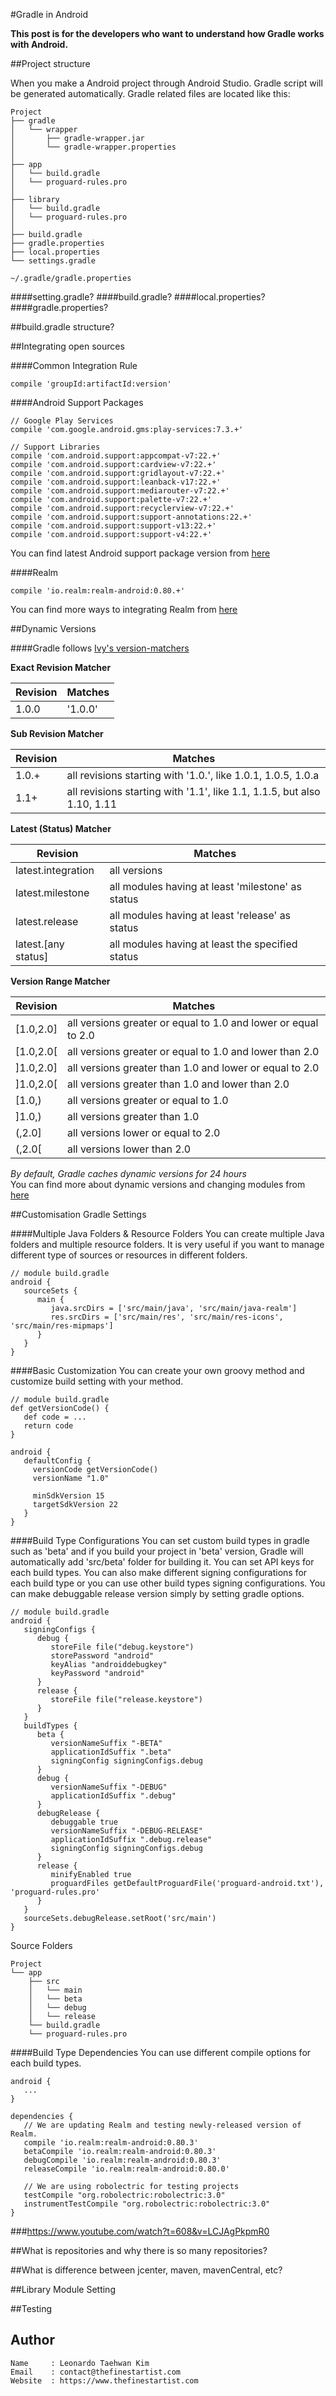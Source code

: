 #Gradle in Android

**This post is for the developers who want to understand how Gradle works with Android.**

##Project structure

When you make a Android project through Android Studio. Gradle script will be generated automatically. Gradle related files are located like this:
```
Project
├── gradle
│   └── wrapper
│       ├── gradle-wrapper.jar
│       └── gradle-wrapper.properties
│
├── app
│   └── build.gradle
│   └── proguard-rules.pro
│
├── library
│   └── build.gradle
│   └── proguard-rules.pro
│
├── build.gradle
├── gradle.properties
├── local.properties
└── settings.gradle

~/.gradle/gradle.properties
```


####setting.gradle?
####build.gradle?
####local.properties?
####gradle.properties?


##build.gradle structure?


##Integrating open sources

####Common Integration Rule
```
compile 'groupId:artifactId:version'
```

####Android Support Packages
```
// Google Play Services
compile 'com.google.android.gms:play-services:7.3.+'

// Support Libraries
compile 'com.android.support:appcompat-v7:22.+'
compile 'com.android.support:cardview-v7:22.+'
compile 'com.android.support:gridlayout-v7:22.+'
compile 'com.android.support:leanback-v17:22.+'
compile 'com.android.support:mediarouter-v7:22.+'
compile 'com.android.support:palette-v7:22.+'
compile 'com.android.support:recyclerview-v7:22.+'
compile 'com.android.support:support-annotations:22.+'
compile 'com.android.support:support-v13:22.+'
compile 'com.android.support:support-v4:22.+'
```
You can find latest Android support package version from [here](http://developer.android.com/tools/support-library/index.html)

####Realm
```
compile 'io.realm:realm-android:0.80.+'
```
You can find more ways to integrating Realm from [here](http://realm.io/docs/java/latest/#installation)

##Dynamic Versions

####Gradle follows [Ivy's version-matchers](http://ant.apache.org/ivy/history/trunk/settings/version-matchers.html)

**Exact Revision Matcher**

| Revision | Matches |
|----------|---------|
| 1.0.0    | '1.0.0' |

**Sub Revision Matcher**

| Revision | Matches                                                                 |
|----------|-------------------------------------------------------------------------|
| 1.0.+    | all revisions starting with '1.0.', like 1.0.1, 1.0.5, 1.0.a            |
| 1.1+     | all revisions starting with '1.1', like 1.1, 1.1.5, but also 1.10, 1.11 |

**Latest (Status) Matcher**

| Revision            | Matches                                           |
|---------------------|---------------------------------------------------|
| latest.integration  | all versions                                      |
| latest.milestone    | all modules having at least 'milestone' as status |
| latest.release      | all modules having at least 'release' as status   |
| latest.[any status] | all modules having at least the specified status  |

**Version Range Matcher**

| Revision  | Matches                                                        |
|-----------|----------------------------------------------------------------|
| [1.0,2.0] | all versions greater or equal to 1.0 and lower or equal to 2.0 |
| [1.0,2.0[ | all versions greater or equal to 1.0 and lower than 2.0        |
| ]1.0,2.0] | all versions greater than 1.0 and lower or equal to 2.0        |
| ]1.0,2.0[ | all versions greater than 1.0 and lower than 2.0               |
| [1.0,)    | all versions greater or equal to 1.0                           |
| ]1.0,)    | all versions greater than 1.0                                  |
| (,2.0]    | all versions lower or equal to 2.0                             |
| (,2.0[    | all versions lower than 2.0                                    |

*By default, Gradle caches dynamic versions for 24 hours*  
You can find more about dynamic versions and changing modules from [here](https://docs.gradle.org/current/userguide/dependency_management.html#sub:dynamic_versions_and_changing_modules)


##Customisation Gradle Settings

####Multiple Java Folders & Resource Folders
You can create multiple Java folders and multiple resource folders. It is very useful if you want to manage different type of sources or resources in different folders.
```
// module build.gradle
android {
   sourceSets {
      main {
         java.srcDirs = ['src/main/java', 'src/main/java-realm']
         res.srcDirs = ['src/main/res', 'src/main/res-icons', 'src/main/res-mipmaps']
      }
   }
}
```

####Basic Customization
You can create your own groovy method and customize build setting with your method.
```
// module build.gradle
def getVersionCode() {
   def code = ...
   return code
}

android {
   defaultConfig {
     versionCode getVersionCode()
     versionName "1.0"

     minSdkVersion 15
     targetSdkVersion 22
   }
}
```

####Build Type Configurations
You can set custom build types in gradle such as 'beta' and if you build your project in 'beta' version, Gradle will automatically add 'src/beta' folder for building it. You can set API keys for each build types. You can also make different signing configurations for each build type or you can use other build types signing configurations. You can make debuggable release version simply by setting gradle options.
```
// module build.gradle
android {
   signingConfigs {
      debug {
         storeFile file("debug.keystore")
         storePassword "android"
         keyAlias "androiddebugkey"
         keyPassword "android"
      }
      release {
         storeFile file("release.keystore")
      }
   }
   buildTypes {
      beta {
         versionNameSuffix "-BETA"
         applicationIdSuffix ".beta"
         signingConfig signingConfigs.debug
      }
      debug {
         versionNameSuffix "-DEBUG"
         applicationIdSuffix ".debug"
      }
      debugRelease {
         debuggable true
         versionNameSuffix "-DEBUG-RELEASE"
         applicationIdSuffix ".debug.release"
         signingConfig signingConfigs.debug
      }
      release {
         minifyEnabled true
         proguardFiles getDefaultProguardFile('proguard-android.txt'), 'proguard-rules.pro'
      }
   }
   sourceSets.debugRelease.setRoot('src/main')
}
```
Source Folders
```
Project
└── app
    ├── src
    │   └── main
    │   └── beta
    │   └── debug
    │   └── release
    └── build.gradle
    └── proguard-rules.pro
```

####Build Type Dependencies
You can use different compile options for each build types.
```
android {
   ...
}

dependencies {
   // We are updating Realm and testing newly-released version of Realm.
   compile 'io.realm:realm-android:0.80.3'
   betaCompile 'io.realm:realm-android:0.80.3'
   debugCompile 'io.realm:realm-android:0.80.3'
   releaseCompile 'io.realm:realm-android:0.80.0'

   // We are using robolectric for testing projects
   testCompile "org.robolectric:robolectric:3.0"
   instrumentTestCompile "org.robolectric:robolectric:3.0"
}
```

###https://www.youtube.com/watch?t=608&v=LCJAgPkpmR0

##What is repositories and why there is so many repositories?

##What is difference between jcenter, maven, mavenCentral, etc?

##Library Module Setting

##Testing

## Author
```
Name     : Leonardo Taehwan Kim
Email    : contact@thefinestartist.com
Website  : https://www.thefinestartist.com
```
